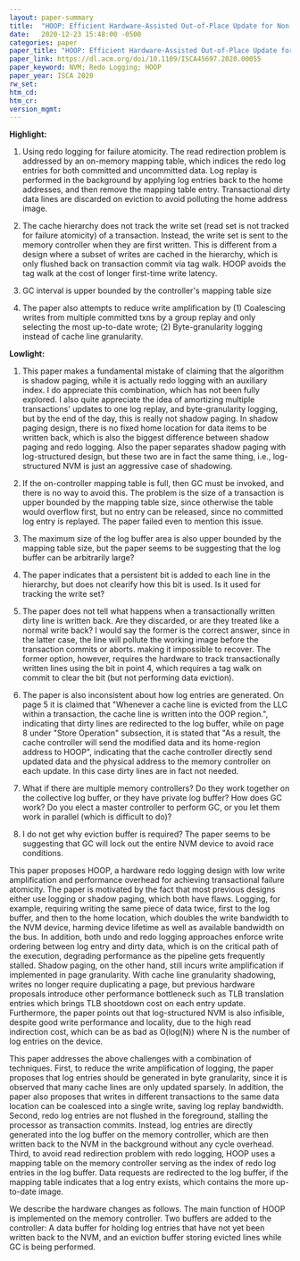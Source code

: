 ```yaml
---
layout: paper-summary
title:  "HOOP: Efficient Hardware-Assisted Out-of-Place Update for Non-Volatile Memory"
date:   2020-12-23 15:48:00 -0500
categories: paper
paper_title: "HOOP: Efficient Hardware-Assisted Out-of-Place Update for Non-Volatile Memory"
paper_link: https://dl.acm.org/doi/10.1109/ISCA45697.2020.00055
paper_keyword: NVM; Redo Logging; HOOP
paper_year: ISCA 2020
rw_set:
htm_cd:
htm_cr:
version_mgmt:
---
```


**Highlight:**

1. Using redo logging for failure atomicity. The read redirection problem is addressed by an on-memory mapping table,
   which indices the redo log entries for both committed and uncommitted data.
   Log replay is performed in the background by applying log entries back to the home addresses, and then remove the
   mapping table entry.
   Transactional dirty data lines are discarded on eviction to avoid polluting the home address image.

2. The cache hierarchy does not track the write set (read set is not tracked for failure atomicity) of a transaction.
   Instead, the write set is sent to the memory controller when they are first written. 
   This is different from a design where a subset of writes are cached in the hierarchy, which is only flushed back
   on transaction commit via tag walk.
   HOOP avoids the tag walk at the cost of longer first-time write latency.

3. GC interval is upper bounded by the controller's mapping table size

4. The paper also attempts to reduce write amplification by (1) Coalescing writes from multiple committed txns by
   a group replay and only selecting the most up-to-date wrote; (2) Byte-granularity logging instead of cache line
   granularity.

**Lowlight:**

1. This paper makes a fundamental mistake of claiming that the algorithm is shadow paging, while it is actually redo 
   logging with an auxiliary index. I do appreciate this combination, which has not been fully explored. I also quite 
   appreciate the idea of amortizing multiple transactions' updates to one log replay, and byte-granularity logging, 
   but by the end of the day, this is really not shadow paging.
   In shadow paging design, there is no fixed home location for data items to be written back, which is also the 
   biggest difference between shadow paging and redo logging.
   Also the paper separates shadow paging with log-structured design, but these two are in fact the same thing,
   i.e., log-structured NVM is just an aggressive case of shadowing.

2. If the on-controller mapping table is full, then GC must be invoked, and there is no way to avoid this.
   The problem is the size of a transaction is upper bounded by the mapping table size, since otherwise the
   table would overflow first, but no entry can be released, since no committed log entry is replayed.
   The paper failed even to mention this issue.

3. The maximum size of the log buffer area is also upper bounded by the mapping table size, but the paper seems
   to be suggesting that the log buffer can be arbitrarily large?

4. The paper indicates that a persistent bit is added to each line in the hierarchy, but does not clearify
   how this bit is used. Is it used for tracking the write set?

5. The paper does not tell what happens when a transactionally written dirty line is written back. Are they discarded,
   or are they treated like a normal write back? I would say the former is the correct answer, since in the latter
   case, the line will pollute the working image before the transaction commits or aborts. making it impossible to
   recover.
   The former option, however, requires the hardware to track transactionally written lines using the bit
   in point 4, which requires a tag walk on commit to clear the bit (but not performing data eviction).

6. The paper is also inconsistent about how log entries are generated.
   On page 5 it is claimed that "Whenever a cache line is evicted from the LLC within a
   transaction, the cache line is written into the OOP region.", indicating that dirty lines are redirected to the
   log buffer, while on page 8 under "Store Operation" subsection, it is stated that 
   "As a result, the cache controller will send the
    modified data and its home-region address to HOOP", indicating that the cache controller directly send updated
    data and the physical address to the memory controller on each update. In this case dirty lines are in fact
    not needed.

7. What if there are multiple memory controllers? Do they work together on the collective log buffer, or they have
   private log buffer? How does GC work? Do you elect a master controller to perform GC, or you let them work
   in parallel (which is difficult to do)?

8. I do not get why eviction buffer is required? The paper seems to be suggesting that GC will lock out the entire
   NVM device to avoid race conditions. 

This paper proposes HOOP, a hardware redo logging design with low write amplification and performance overhead for
achieving transactional failure atomicity.
The paper is motivated by the fact that most previous designs either use logging or shadow paging, which both have 
flaws. Logging, for example, requiring writing the same piece of data twice, first to the log buffer, and then to
the home location, which doubles the write bandwidth to the NVM device, harming device lifetime as well as available
bandwidth on the bus. In addition, both undo and redo logging approaches enforce write ordering between log entry
and dirty data, which is on the critical path of the execution, degrading performance as the pipeline gets frequently stalled.
Shadow paging, on the other hand, still incurs write amplification if implemented in page granularity. With cache
line granularity shadowing, writes no longer require duplicating a page, but previous hardware proposals introduce
other performance bottleneck such as TLB translation entries which brings TLB shootdown cost on each entry update. 
Furthermore, the paper points out that log-structured NVM is also infisible, despite good write performance and 
locality, due to the high read indirection cost, which can be as bad as O(log(N)) where N is the number of log 
entries on the device.

This paper addresses the above challenges with a combination of techniques. First, to reduce the write amplification
of logging, the paper proposes that log entries should be generated in byte granularity, since it is observed that
many cache lines are only updated sparsely.
In addition, the paper also proposes that writes in different transactions to the same data location can be coalesced 
into a single write, saving log replay bandwidth.
Second, redo log entries are not flushed in the foreground, stalling the processor as transaction commits. Instead,
log entries are directly generated into the log buffer on the memory controller, which are then written back to the 
NVM in the background without any cycle overhead.
Third, to avoid read redirection problem with redo logging, HOOP uses a mapping table on the memory controller serving 
as the index of redo log entries in the log buffer. Data requests are redirected to the log buffer, if the mapping
table indicates that a log entry exists, which contains the more up-to-date image.

We describe the hardware changes as follows. The main function of HOOP is implemented on the memory controller.
Two buffers are added to the controller: A data buffer for holding log entries that have not yet been written back
to the NVM, and an eviction buffer storing evicted lines while GC is being performed. 
